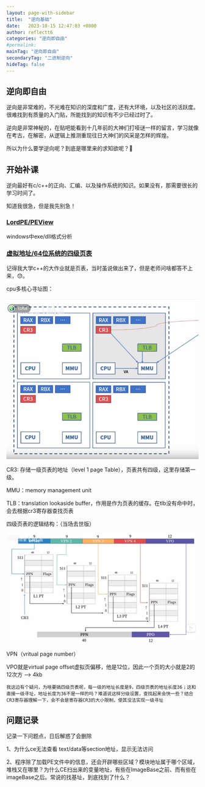 ```yaml
---
layout: page-with-sidebar
title:  "逆向基础"
date:   2023-10-15 12:47:03 +0800
author: reflectt6
categories: "逆向即自由"
#permalink: 
mainTag: "逆向即自由"
secondaryTag: "二进制逆向"
hideTag: false
---
```


## 逆向即自由

逆向是非常难的，不光难在知识的深度和广度，还有大环境，以及社区的活跃度。很难找到有质量的入门贴，所能找到的知识有不少已经过时了。

逆向是非常神秘的，在贴吧能看到十几年前的大神们打哑谜一样的留言，学习就像在考古，在解密，从逻辑上推测重现往日大神们的风采是怎样的辉煌。

所以为什么要学逆向呢？到底是哪里来的求知欲呢？🐶

## 开始补课

逆向最好有c/c++的正向、汇编、以及操作系统的知识。如果没有，那需要很长的学习时间了。

知道我很急，但是我先别急！

### [LordPE/PEView](LordPE/PEView)

windows中exe/dll格式分析

### [虚拟地址/64位系统的四级页表](https://www.bilibili.com/video/BV1cT411F7f4/?spm_id_from=333.337.search-card.all.click&vd_source=071e91b448cc575bb2206174edc54928)

记得我大学c++的大作业就是页表，当时虽说做出来了，但是老师问啥都答不上来，😓。

cpu多核心寻址图：

![image-20231015140113868](/assets/images/2023-10-15-逆向基础/image-20231015140113868.png)

CR3: 存储一级页表的地址（level 1 page Table），页表共有四级，这里存储第一级。

MMU：memory management unit

TLB：translation lookaside buffer，作用是作为页表的缓存。在tlb没有命中时，会去根据cr3寄存器查找页表

四级页表的逻辑结构：（当场去世版）

![image-20231015134741547](/assets/images/2023-10-15-逆向基础/image-20231015134741547.png)

VPN（vritual page number）

VPO就是virtual page offset虚拟页偏移，他是12位，因此一个页的大小就是2的12次方 --> 4kb

`我这边有个疑问，为啥要搞四级页表呢，每一级的地址长度是9，四级页表的地址长度36；这和直接一级寻址，地址长度为36不是一样的吗？难道说这样分级设置，查找起来会快一些？结合CR3寄存器理解一下，会不会是寄存器CR3的大小限制，使其没法实现一级寻址`





## 问题记录

记录一下问题点，日后解惑了会删除

1、为什么ce无法查看 text/data等section地址，显示无法访问

2、程序除了加载PE文件中的信息，还会开辟哪些区域？模块地址属于哪个区域，堆栈又在哪里？为什么CE扫出来的变量地址，有些在ImageBase之前、而有些在imageBase之后。常说的找基址，到底找到了什么？

